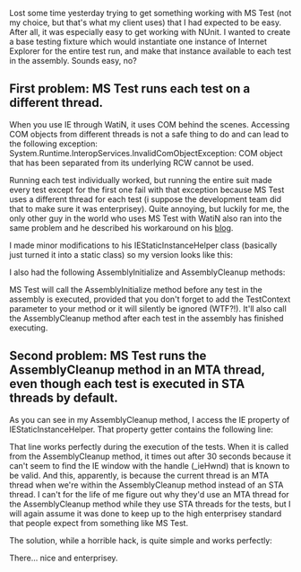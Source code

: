 Lost some time yesterday trying to get something working with MS Test (not my choice, but that's what my client uses) that I had expected to be easy. After all, it was especially easy to get working with NUnit.  I wanted to create a base testing fixture which would instantiate one instance of Internet Explorer for the entire test run, and make that instance available to each test in the assembly. Sounds easy, no?

## First problem: MS Test runs each test on a different thread.

When you use IE through WatiN, it uses COM behind the scenes. Accessing COM objects from different threads is not a safe thing to do and can lead to the following exception:
System.Runtime.InteropServices.InvalidComObjectException: COM object that has been separated from its underlying RCW cannot be used.

Running each test individually worked, but running the entire suit made every test except for the first one fail with that exception because MS Test uses a different thread for each test (i suppose the development team did that to make sure it was enterprisey).  Quite annoying, but luckily for me, the only other guy in the world who uses MS Test with WatiN also ran into the same problem and he described his workaround on his <a href="http://watinandmore.blogspot.com/2009/03/reusing-ie-instance-in-vs-test.html">blog</a>.

I made minor modifications to his IEStaticInstanceHelper class (basically just turned it into a static class) so my version looks like this:

<script src="https://gist.github.com/3728740.js?file=s1.cs"></script>

I also had the following AssemblyInitialize and AssemblyCleanup methods:

<script src="https://gist.github.com/3728740.js?file=s2.cs"></script>

MS Test will call the AssemblyInitialize method before any test in the assembly is executed, provided that you don't forget to add the TestContext parameter to your method or it will silently be ignored (WTF?!). It'll also call the AssemblyCleanup method after each test in the assembly has finished executing.

## Second problem: MS Test runs the AssemblyCleanup method in an MTA thread, even though each test is executed in STA threads by default.

As you can see in my AssemblyCleanup method, I access the IE property of IEStaticInstanceHelper.  That property getter contains the following line:

<script src="https://gist.github.com/3728740.js?file=s3.cs"></script>

That line works perfectly during the execution of the tests.  When it is called from the AssemblyCleanup method, it times out after 30 seconds because it can't seem to find the IE window with the handle (_ieHwnd) that is known to be valid.  And this, apparently, is because the current thread is an MTA thread when we're within the AssemblyCleanup method instead of an STA thread.  I can't for the life of me figure out why they'd use an MTA thread for the AssemblyCleanup method while they use STA threads for the tests, but I will again assume it was done to keep up to the high enterprisey standard that people expect from something like MS Test.

The solution, while a horrible hack, is quite simple and works perfectly:

<script src="https://gist.github.com/3728740.js?file=s4.cs"></script>

There... nice and enterprisey.